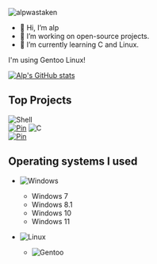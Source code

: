 <p align="left"> <img src="https://komarev.com/ghpvc/?username=alpwastaken&label=Profile%20views&color=ff0000&style=flat-square" alt="alpwastaken" /></p>

- 👋 Hi, I’m alp
- 👀 I’m working on open-source projects.
- 🌱 I’m currently learning C and Linux.

I'm using Gentoo Linux!

[![Alp's GitHub stats](https://github-readme-stats.vercel.app/api?username=alpwastaken)](https://github.com/anuraghazra/github-readme-stats)

## Top Projects
![Shell](https://camroku.tech/badge/sh.svg)<br/>
[![Pin](https://github-readme-stats.vercel.app/api/pin/?username=alplinux&hide_border=true&theme=apprentice&repo=apm)](https://github.com/alplinux/apm)
![C](https://camroku.tech/badge/other.svg)<br/>
[![Pin](https://github-readme-stats.vercel.app/api/pin/?username=alpwastaken&hide_border=true&theme=apprentice&repo=cagansplace)](https://github.com/alpwastaken/cagansplace)

## Operating systems I used
* ![Windows](https://camroku.tech/badge/windows.svg)
  * Windows 7
  * Windows 8.1
  * Windows 10
  * Windows 11

* ![Linux](https://camroku.tech/badge/linux.svg)
  * ![Gentoo](https://camroku.tech/badge/gentoo.svg)
<!---
iAlq/iAlq is a ✨ special ✨ repository because its `README.md` (this file) appears on your GitHub profile.
You can click the Preview link to take a look at your changes.
--->
